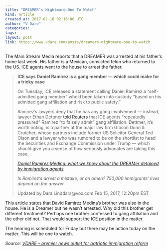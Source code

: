 ```yaml
---
title: "DREAMER’s Nightmare–One To Watch"
kind: article
created_at: 2017-02-16 02:16:00 UTC
author: "V Dare"
categories: 
tags: 
layout: post
link: https://www.vdare.com/posts/dreamers-nightmare-one-to-watch
---
```



<!--
   DREAMER’s Nightmare–One To Watch             # => "I Made a Pretty Gem - Planet.rb"
   https://www.vdare.com/posts/dreamers-nightmare-one-to-watch               # => "http://poteland.com/blog/i-made-a-pretty-gem-planet-dot-rb/"
   2017-02-16 02:16:00 UTC              # => "2012-04-14 05:17:00 UTC"
   &lt;div class=&quot;pf-content&quot;&gt;&lt;p&gt;The Main Stream Media reports that a DREAMER was arrested at his father’s home last week. His father is a Mexican, convicted felon who returned to the US. ICE agents went to the house to arrest the father.&lt;/p&gt;
&lt;blockquote&gt;&lt;p&gt;&lt;strong&gt;ICE says Daniel Ramirez is a gang member — which could make for a tricky case&lt;/strong&gt;&lt;/p&gt;
&lt;p id=&quot;oamQ8g&quot;&gt;On Tuesday, ICE released a statement calling Daniel Ramirez a “self-admitted gang member” who’d been taken into custody “based on his admitted gang affiliation and risk to public safety.”&lt;/p&gt;
&lt;p id=&quot;ivFTuX&quot;&gt;Ramirez’s lawyers deny that he has any gang involvement — instead, lawyer Ethan Dettmer &lt;a href=&quot;http://www.reuters.com/article/us-usa-trump-immigration-arrest-exclusiv-idUSKBN15T307&quot;&gt;told Reuters&lt;/a&gt; that ICE agents “repeatedly pressured” Ramirez “to falsely admit” gang affiliation. Dettmer, it’s worth noting, is a partner at the major law firm Gibson Dunn &amp;amp; Crutcher, whose partners include former US Solicitor General Ted Olson and a lawyer who was rumored to be on the shortlist to head the Securities and Exchange Commission under Trump — which should give you a sense of how seriously advocates are taking this case.&lt;/p&gt;&lt;div id=&quot;57966237cc52c74a5e1363c4&quot; class=&quot;vdb_player vdb_57966237cc52c74a5e1363c456bcd17ce4b018167fea5539&quot;&gt;    &lt;/div&gt;
&lt;p&gt;&lt;em&gt;&lt;a href=&quot;https://www.google.com/amp/www.vox.com/platform/amp/policy-and-politics/2017/2/15/14622346/daniel-ramirez-medina-daca-arrest-ice?client=ms-android-att-us.&quot;&gt;Daniel Ramirez Medina: what we know about the DREAMer detained by immigration agents&lt;/a&gt;&lt;/em&gt;&lt;/p&gt;
&lt;p&gt;&lt;em&gt;Is Ramirez’s arrest a mistake, or an omen? 750,000 immigrants’ lives depend on the answer.&lt;/em&gt;&lt;/p&gt;
&lt;p&gt;Updated by Dara Linddara@vox.com Feb 15, 2017, 12:20pm EST&lt;/p&gt;&lt;/blockquote&gt;
&lt;p&gt;This article states that David Ramirez Medina’s brother was also in the house. He is a Dreamer but he wasn’t arrested. Why did this brother get different treatment? Perhaps one brother confessed to gang affiliation and the other did not. That would support the ICE position in the matter.&lt;/p&gt;
&lt;p&gt;The hearing is scheduled for Friday but there may be action today on the matter. This will be one to watch.&lt;/p&gt;
&lt;/div&gt;           # => "I’ve been hurting to write this ever since we had the idea of creating a Planet for Cubox..." (Continued)
   VDARE – premier news outlet for patriotic immigration reform              # => "This is where I tell you stuff"
   vdare-premier-news-outlet-for-patriotic-immigratio              # => "this-is-where-i-tell-you-stuff"
   https://www.vdare.com               # => "http://poteland.com/articles"
           # => "programming planet"
                 # => "go ruby jekyll"
                 # => "http://poteland.com/images/site-logo.png"
   V Dare                 # => "Pablo Astigarraga"
   @vdar                # => "poteland"
   http://twitter.com/@vdar            # => "http://twitter.com/poteland" -->
<div class="pf-content"><p>The Main Stream Media reports that a DREAMER was arrested at his father’s home last week. His father is a Mexican, convicted felon who returned to the US. ICE agents went to the house to arrest the father.</p>
<blockquote><p><strong>ICE says Daniel Ramirez is a gang member — which could make for a tricky case</strong></p>
<p id="oamQ8g">On Tuesday, ICE released a statement calling Daniel Ramirez a “self-admitted gang member” who’d been taken into custody “based on his admitted gang affiliation and risk to public safety.”</p>
<p id="ivFTuX">Ramirez’s lawyers deny that he has any gang involvement — instead, lawyer Ethan Dettmer <a href="http://www.reuters.com/article/us-usa-trump-immigration-arrest-exclusiv-idUSKBN15T307">told Reuters</a> that ICE agents “repeatedly pressured” Ramirez “to falsely admit” gang affiliation. Dettmer, it’s worth noting, is a partner at the major law firm Gibson Dunn &amp; Crutcher, whose partners include former US Solicitor General Ted Olson and a lawyer who was rumored to be on the shortlist to head the Securities and Exchange Commission under Trump — which should give you a sense of how seriously advocates are taking this case.</p><div id="57966237cc52c74a5e1363c4" class="vdb_player vdb_57966237cc52c74a5e1363c456bcd17ce4b018167fea5539">    </div>
<p><em><a href="https://www.google.com/amp/www.vox.com/platform/amp/policy-and-politics/2017/2/15/14622346/daniel-ramirez-medina-daca-arrest-ice?client=ms-android-att-us.">Daniel Ramirez Medina: what we know about the DREAMer detained by immigration agents</a></em></p>
<p><em>Is Ramirez’s arrest a mistake, or an omen? 750,000 immigrants’ lives depend on the answer.</em></p>
<p>Updated by Dara Linddara@vox.com Feb 15, 2017, 12:20pm EST</p></blockquote>
<p>This article states that David Ramirez Medina’s brother was also in the house. He is a Dreamer but he wasn’t arrested. Why did this brother get different treatment? Perhaps one brother confessed to gang affiliation and the other did not. That would support the ICE position in the matter.</p>
<p>The hearing is scheduled for Friday but there may be action today on the matter. This will be one to watch.</p>
</div><div class="">
    <i>Source: <a href="https://www.vdare.com">VDARE – premier news outlet for patriotic immigration reform</a></i>
</div>
